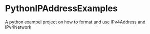 # PythonIPAddressExamples

A python exampel project on how to format and use IPv4Address and IPv4Network

